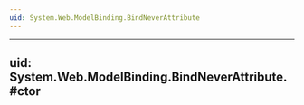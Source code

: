 ```yaml
---
uid: System.Web.ModelBinding.BindNeverAttribute
---
```


---
uid: System.Web.ModelBinding.BindNeverAttribute.#ctor
---
